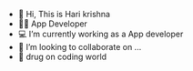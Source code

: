 - 👋 Hi, This is Hari krishna
- 🧑‍💻 App Developer
- 💻 I’m currently working as a App developer
- 💞️ I’m looking to collaborate on ...
- 💙 drug on coding world


<!---
Harikrishna2525/Harikrishna2525 is a ✨ special ✨ repository because its `README.md` (this file) appears on your GitHub profile.
You can click the Preview link to take a look at your changes.
--->

